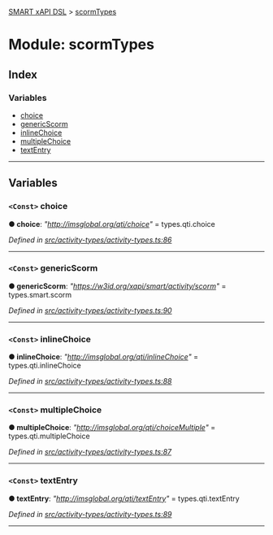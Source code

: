 [SMART xAPI DSL](../README.md) > [scormTypes](../modules/scormtypes.md)

# Module: scormTypes

## Index

### Variables

* [choice](scormtypes.md#choice)
* [genericScorm](scormtypes.md#genericscorm)
* [inlineChoice](scormtypes.md#inlinechoice)
* [multipleChoice](scormtypes.md#multiplechoice)
* [textEntry](scormtypes.md#textentry)

---

## Variables

<a id="choice"></a>

### `<Const>` choice

**● choice**: *"http://imsglobal.org/qti/choice"* =  types.qti.choice

*Defined in [src/activity-types/activity-types.ts:86](https://github.com/Gradiant/smart-xapi-dsl/blob/master/src/activity-types/activity-types.ts#L86)*

___
<a id="genericscorm"></a>

### `<Const>` genericScorm

**● genericScorm**: *"https://w3id.org/xapi/smart/activity/scorm"* =  types.smart.scorm

*Defined in [src/activity-types/activity-types.ts:90](https://github.com/Gradiant/smart-xapi-dsl/blob/master/src/activity-types/activity-types.ts#L90)*

___
<a id="inlinechoice"></a>

### `<Const>` inlineChoice

**● inlineChoice**: *"http://imsglobal.org/qti/inlineChoice"* =  types.qti.inlineChoice

*Defined in [src/activity-types/activity-types.ts:88](https://github.com/Gradiant/smart-xapi-dsl/blob/master/src/activity-types/activity-types.ts#L88)*

___
<a id="multiplechoice"></a>

### `<Const>` multipleChoice

**● multipleChoice**: *"http://imsglobal.org/qti/choiceMultiple"* =  types.qti.multipleChoice

*Defined in [src/activity-types/activity-types.ts:87](https://github.com/Gradiant/smart-xapi-dsl/blob/master/src/activity-types/activity-types.ts#L87)*

___
<a id="textentry"></a>

### `<Const>` textEntry

**● textEntry**: *"http://imsglobal.org/qti/textEntry"* =  types.qti.textEntry

*Defined in [src/activity-types/activity-types.ts:89](https://github.com/Gradiant/smart-xapi-dsl/blob/master/src/activity-types/activity-types.ts#L89)*

___

